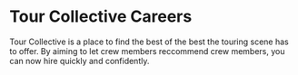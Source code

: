 # Tour Collective Careers

Tour Collective is a place to find the best of the best the touring scene has to offer. By aiming to let crew members reccommend crew members, you can now hire quickly and confidently.
